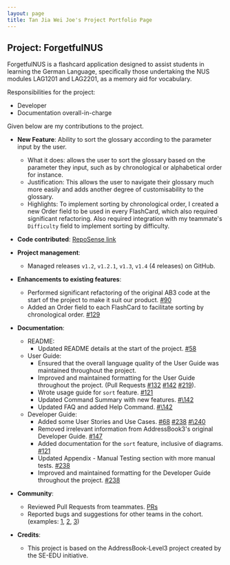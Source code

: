 ```yaml
---
layout: page
title: Tan Jia Wei Joe's Project Portfolio Page
---
```


## Project: ForgetfulNUS

ForgetfulNUS is a flashcard application designed to assist students in learning the German Language, specifically those undertaking the NUS modules LAG1201 and LAG2201, as a memory aid for vocabulary.

Responsibilities for the project: 
* Developer
* Documentation overall-in-charge

Given below are my contributions to the project.

* **New Feature**: Ability to sort the glossary according to the parameter input by the user.
  * What it does: allows the user to sort the glossary based on the parameter they input, such as by chronological or alphabetical order for instance.
  * Justification: This allows the user to navigate their glossary much more easily and adds another degree of customisability to the glossary.
  * Highlights: To implement sorting by chronological order, I created a new Order field to be used in every FlashCard, which also required significant refactoring. Also required integration with my teammate's `Difficulty` field to implement sorting by difficulty.
  
* **Code contributed**: [RepoSense link](https://nus-cs2103-ay2021s1.github.io/tp-dashboard/#breakdown=true&search=tjwjoe&sort=groupTitle&sortWithin=title&since=2020-08-14&timeframe=commit&mergegroup=&groupSelect=groupByRepos&checkedFileTypes=docs~functional-code~test-code~other)

* **Project management**:
  * Managed releases `v1.2`, `v1.2.1`, `v1.3`, `v1.4` (4 releases) on GitHub.

* **Enhancements to existing features**:
  * Performed significant refactoring of the original AB3 code at the start of the project to make it suit our product. [\#90](https://github.com/AY2021S1-CS2103T-W16-2/tp/pull/90)
  * Added an Order field to each FlashCard to facilitate sorting by chronological order. [\#129](https://github.com/AY2021S1-CS2103T-W16-2/tp/pull/129)

* **Documentation**:
  * README:
    * Updated README details at the start of the project. [\#58](https://github.com/AY2021S1-CS2103T-W16-2/tp/pull/58)
  * User Guide:
    * Ensured that the overall language quality of the User Guide was maintained throughout the project.
    * Improved and maintained formatting for the User Guide throughout the project. (Pull Requests [\#132](https://github.com/AY2021S1-CS2103T-W16-2/tp/pull/132) [\#142](https://github.com/AY2021S1-CS2103T-W16-2/tp/pull/142) [\#219](https://github.com/AY2021S1-CS2103T-W16-2/tp/pull/219)).
    * Wrote usage guide for `sort` feature. [\#121](https://github.com/AY2021S1-CS2103T-W16-2/tp/pull/121)
    * Updated Command Summary with new features. [#\142](https://github.com/AY2021S1-CS2103T-W16-2/tp/pull/142)
    * Updated FAQ and added Help Command. [#\142](https://github.com/AY2021S1-CS2103T-W16-2/tp/pull/142)
  * Developer Guide:
    * Added some User Stories and Use Cases. [\#68](https://github.com/AY2021S1-CS2103T-W16-2/tp/pull/68) [\#238](https://github.com/AY2021S1-CS2103T-W16-2/tp/pull/238)  [#\240](https://github.com/AY2021S1-CS2103T-W16-2/tp/pull/240)
    * Removed irrelevant information from AddressBook3's original Developer Guide. [\#147](https://github.com/AY2021S1-CS2103T-W16-2/tp/pull/147)
    * Added documentation for the `sort` feature, inclusive of diagrams. [\#121](https://github.com/AY2021S1-CS2103T-W16-2/tp/pull/121)
    * Updated Appendix - Manual Testing section with more manual tests. [\#238](https://github.com/AY2021S1-CS2103T-W16-2/tp/pull/238)
    * Improved and maintained formatting for the Developer Guide throughout the project. [\#238](https://github.com/AY2021S1-CS2103T-W16-2/tp/pull/238)

* **Community**:
  * Reviewed Pull Requests from teammates. [PRs](https://github.com/AY2021S1-CS2103T-W16-2/tp/pulls?q=is%3Apr+is%3Aclosed+reviewed-by%3A%40me)
  * Reported bugs and suggestions for other teams in the cohort. (examples: [1](https://github.com/tjwjoe/ped/issues/13), [2](https://github.com/tjwjoe/ped/issues/14), [3](https://github.com/tjwjoe/ped/issues/7))
  
* **Credits**:
  * This project is based on the AddressBook-Level3 project created by the SE-EDU initiative.

